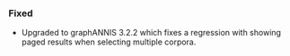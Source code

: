 ### Fixed

- Upgraded to graphANNIS 3.2.2 which fixes a regression with showing paged
  results when selecting multiple corpora.